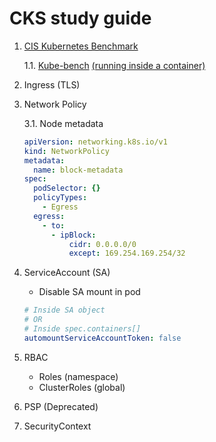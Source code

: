 # CKS study guide

1. [CIS Kubernetes Benchmark](https://www.cisecurity.org/benchmark/kubernetes/)

    1.1. [Kube-bench](https://github.com/aquasecurity/kube-bench) [(running inside a container)](https://www.cisecurity.org/benchmark/kubernetes/)

2. Ingress (TLS)

3. Network Policy

    3.1. Node metadata

    ```yaml
    apiVersion: networking.k8s.io/v1
    kind: NetworkPolicy
    metadata:
      name: block-metadata
    spec:
      podSelector: {}
      policyTypes:
        - Egress
      egress:
        - to:
          - ipBlock:
              cidr: 0.0.0.0/0
              except: 169.254.169.254/32
    ```

4. ServiceAccount (SA)

    - Disable SA mount in pod

    ```yaml
    # Inside SA object
    # OR
    # Inside spec.containers[]
    automountServiceAccountToken: false
    ```

5. RBAC

    - Roles (namespace)
    - ClusterRoles (global)

6. PSP (Deprecated)

7. SecurityContext
